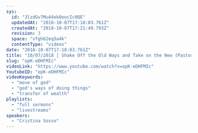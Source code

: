 ```yaml
---
sys:
  id: "3lzdGv7Mu44ek0oocIc0QE"
  updatedAt: "2018-10-07T17:18:03.761Z"
  createdAt: "2018-10-07T17:21:49.793Z"
  revision: 3
  space: "vfgh62eq5a4k"
  contentType: "videos"
date: "2018-10-07T17:18:03.761Z"
title: "10/07/2018 | Shake Off the Old Ways and Take on the New (Pastor Cris)"
slug: "opK-eDHFMIc"
videoLink: "https://www.youtube.com/watch?v=opK-eDHFMIc"
YoutubeID: "opK-eDHFMIc"
videoKeywords:
  - "move of god"
  - "god's ways of doing things"
  - "transfer of wealth"
playlists:
  - "full sermons"
  - "livestreams"
speakers:
  - "Cristina Sosso"
---
```

